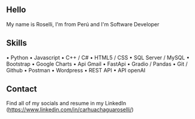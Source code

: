 ## Hello
My name is Roselli, I'm from Perú and I'm Software Developer

## Skills

• Python
• Javascript
• C++ / C#
• HTML5 / CSS
• SQL Server / MySQL
• Bootstrap
• Google Charts
• Api Gmail
• FastApi
• Gradio / Pandas
• Git / Github
• Postman
• Wordpress
• REST API
• API openAI

## Contact
Find all of my socials and resume in my LinkedIn (https://www.linkedin.com/in/carhuachaguaroselli/)
